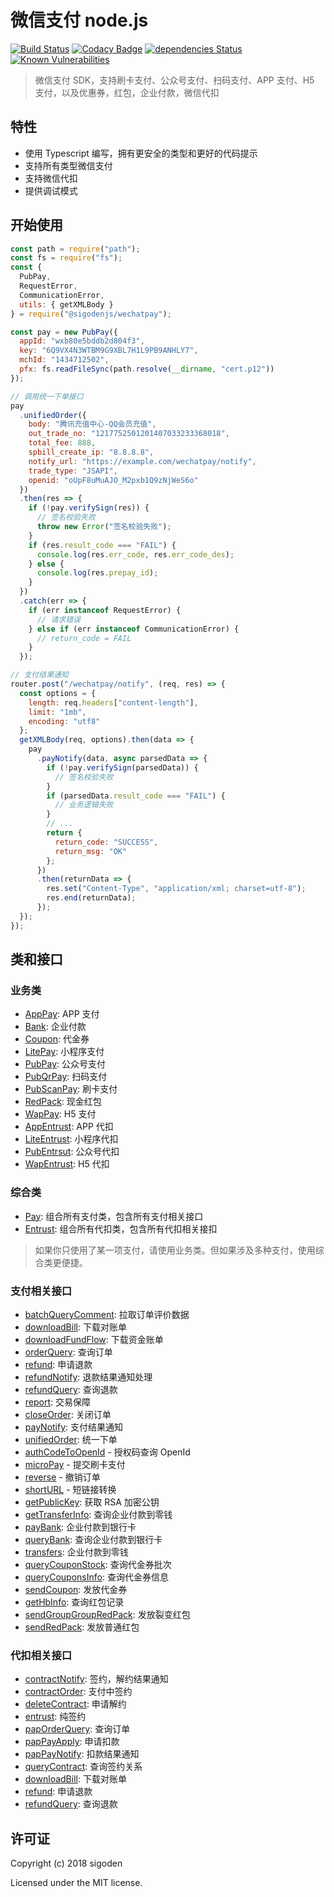 # 微信支付 node.js

[![Build Status](https://travis-ci.org/sigoden/wechatpay.svg?branch=master)](https://travis-ci.org/sigoden/wechatpay)
[![Codacy Badge](https://api.codacy.com/project/badge/Grade/f019843d36f643378a26840660c10f61)](https://www.codacy.com/app/sigoden/wechatpay?utm_source=github.com&utm_medium=referral&utm_content=sigoden/wechatpay&utm_campaign=Badge_Grade)
[![dependencies Status](https://david-dm.org/sigoden/wechatpay/status.svg)](https://david-dm.org/sigoden/wechatpay)
[![Known Vulnerabilities](https://snyk.io/test/github/sigoden/wechatpay/badge.svg?targetFile=package.json)](https://snyk.io/test/github/sigoden/wechatpay?targetFile=package.json)

> 微信支付 SDK，支持刷卡支付、公众号支付、扫码支付、APP 支付、H5 支付，以及优惠券，红包，企业付款，微信代扣

## 特性

- 使用 Typescript 编写，拥有更安全的类型和更好的代码提示
- 支持所有类型微信支付
- 支持微信代扣
- 提供调试模式

## 开始使用

```js
const path = require("path");
const fs = require("fs");
const {
  PubPay,
  RequestError,
  CommunicationError,
  utils: { getXMLBody }
} = require("@sigodenjs/wechatpay");

const pay = new PubPay({
  appId: "wxb80e5bddb2d804f3",
  key: "6Q9VX4N3WTBM9G9XBL7H1L9PB9ANHLY7",
  mchId: "1434712502",
  pfx: fs.readFileSync(path.resolve(__dirname, "cert.p12"))
});

// 调用统一下单接口
pay
  .unifiedOrder({
    body: "腾讯充值中心-QQ会员充值",
    out_trade_no: "1217752501201407033233368018",
    total_fee: 888,
    spbill_create_ip: "8.8.8.8",
    notify_url: "https://example.com/wechatpay/notify",
    trade_type: "JSAPI",
    openid: "oUpF8uMuAJO_M2pxb1Q9zNjWeS6o"
  })
  .then(res => {
    if (!pay.verifySign(res)) {
      // 签名校验失败
      throw new Error("签名校验失败");
    }
    if (res.result_code === "FAIL") {
      console.log(res.err_code, res.err_code_des);
    } else {
      console.log(res.prepay_id);
    }
  })
  .catch(err => {
    if (err instanceof RequestError) {
      // 请求错误
    } else if (err instanceof CommunicationError) {
      // return_code = FAIL
    }
  });

// 支付结果通知
router.post("/wechatpay/notify", (req, res) => {
  const options = {
    length: req.headers["content-length"],
    limit: "1mb",
    encoding: "utf8"
  };
  getXMLBody(req, options).then(data => {
    pay
      .payNotify(data, async parsedData => {
        if (!pay.verifySign(parsedData)) {
          // 签名校验失败
        }
        if (parsedData.result_code === "FAIL") {
          // 业务逻辑失败
        }
        // ...
        return {
          return_code: "SUCCESS",
          return_msg: "OK"
        };
      })
      .then(returnData => {
        res.set("Content-Type", "application/xml; charset=utf-8");
        res.end(returnData);
      });
  });
});
```

## 类和接口

### 业务类
- [AppPay](https://sigoden.github.io/wechatpay/classes/apppay): APP 支付
- [Bank](https://sigoden.github.io/wechatpay/classes/bank): 企业付款
- [Coupon](https://sigoden.github.io/wechatpay/classes/coupon): 代金券
- [LitePay](https://sigoden.github.io/wechatpay/classes/litepay): 小程序支付
- [PubPay](https://sigoden.github.io/wechatpay/classes/pubpay): 公众号支付
- [PubQrPay](https://sigoden.github.io/wechatpay/classes/pubqrpay): 扫码支付
- [PubScanPay](https://sigoden.github.io/wechatpay/classes/pubscanpay): 刷卡支付
- [RedPack](https://sigoden.github.io/wechatpay/classes/redpack): 现金红包
- [WapPay](https://sigoden.github.io/wechatpay/classes/wappay): H5 支付
- [AppEntrust](https://sigoden.github.io/wechatpay/classes/appentrust): APP 代扣
- [LiteEntrust](https://sigoden.github.io/wechatpay/classes/liteentrust): 小程序代扣
- [PubEntrsut](https://sigoden.github.io/wechatpay/classes/pubentrsut): 公众号代扣
- [WapEntrust](https://sigoden.github.io/wechatpay/classes/wapentrust): H5 代扣

### 综合类

- [Pay](https://sigoden.github.io/wechatpay/classes/pay): 组合所有支付类，包含所有支付相关接口
- [Entrust](https://sigoden.github.io/wechatpay/classes/entrust): 组合所有代扣类，包含所有代扣相关接扣

> 如果你只使用了某一项支付，请使用业务类。但如果涉及多种支付，使用综合类更便捷。

### 支付相关接口

- [batchQueryComment](https://sigoden.github.io/wechatpay/classes/pay#batchquerycomment): 拉取订单评价数据
- [downloadBill](https://sigoden.github.io/wechatpay/classes/pay#downloadbill): 下载对账单
- [downloadFundFlow](https://sigoden.github.io/wechatpay/classes/pay#downloadfundflow): 下载资金账单
- [orderQuery](https://sigoden.github.io/wechatpay/classes/pay#orderquery): 查询订单
- [refund](https://sigoden.github.io/wechatpay/classes/pay#refund): 申请退款
- [refundNotify](https://sigoden.github.io/wechatpay/classes/pay#refundnotify): 退款结果通知处理
- [refundQuery](https://sigoden.github.io/wechatpay/classes/pay#refundquery): 查询退款
- [report](https://sigoden.github.io/wechatpay/classes/pay#report): 交易保障
- [closeOrder](https://sigoden.github.io/wechatpay/classes/pay#closeorder): 关闭订单
- [payNotify](https://sigoden.github.io/wechatpay/classes/pay#paynotify): 支付结果通知
- [unifiedOrder](https://sigoden.github.io/wechatpay/classes/pay#unifiedorder): 统一下单
- [authCodeToOpenId](https://sigoden.github.io/wechatpay/classes/pay#authcodetoopenid) - 授权码查询 OpenId
- [microPay](https://sigoden.github.io/wechatpay/classes/pay#micropay) - 提交刷卡支付
- [reverse](https://sigoden.github.io/wechatpay/classes/pay#reverse) - 撤销订单
- [shortURL](https://sigoden.github.io/wechatpay/classes/pay#shorturl) - 短链接转换
- [getPublicKey](https://sigoden.github.io/wechatpay/classes/pay#getpublickey): 获取 RSA 加密公钥
- [getTransferInfo](https://sigoden.github.io/wechatpay/classes/pay#gettransferinfo): 查询企业付款到零钱
- [payBank](https://sigoden.github.io/wechatpay/classes/pay#paybank): 企业付款到银行卡
- [queryBank](https://sigoden.github.io/wechatpay/classes/pay#querybank): 查询企业付款到银行卡
- [transfers](https://sigoden.github.io/wechatpay/classes/pay#transfers): 企业付款到零钱
- [queryCouponStock](https://sigoden.github.io/wechatpay/classes/pay#querycouponstock): 查询代金券批次
- [queryCouponsInfo](https://sigoden.github.io/wechatpay/classes/pay#querycouponsinfo): 查询代金券信息
- [sendCoupon](https://sigoden.github.io/wechatpay/classes/pay#sendcoupon): 发放代金券
- [getHbInfo](https://sigoden.github.io/wechatpay/classes/pay#gethbinfo): 查询红包记录
- [sendGroupGroupRedPack](https://sigoden.github.io/wechatpay/classes/pay#sendgroupgroupredpack): 发放裂变红包
- [sendRedPack](https://sigoden.github.io/wechatpay/classes/pay#sendredpack): 发放普通红包

### 代扣相关接口

- [contractNotify](https://sigoden.github.io/wechatpay/classes/entrust#contractnotify): 签约，解约结果通知
- [contractOrder](https://sigoden.github.io/wechatpay/classes/entrust#contractorder): 支付中签约
- [deleteContract](https://sigoden.github.io/wechatpay/classes/entrust#deletecontract): 申请解约
- [entrust](https://sigoden.github.io/wechatpay/classes/entrust#entrust): 纯签约
- [papOrderQuery](https://sigoden.github.io/wechatpay/classes/entrust#paporderquery): 查询订单
- [papPayApply](https://sigoden.github.io/wechatpay/classes/entrust#pappayapply): 申请扣款
- [papPayNotify](https://sigoden.github.io/wechatpay/classes/entrust#pappaynotify): 扣款结果通知
- [queryContract](https://sigoden.github.io/wechatpay/classes/entrust#querycontract): 查询签约关系
- [downloadBill](https://sigoden.github.io/wechatpay/classes/entrust#downloadbill): 下载对账单
- [refund](https://sigoden.github.io/wechatpay/classes/entrust#refund): 申请退款
- [refundQuery](https://sigoden.github.io/wechatpay/classes/entrust#refundquery): 查询退款

## 许可证

Copyright (c) 2018 sigoden

Licensed under the MIT license.
